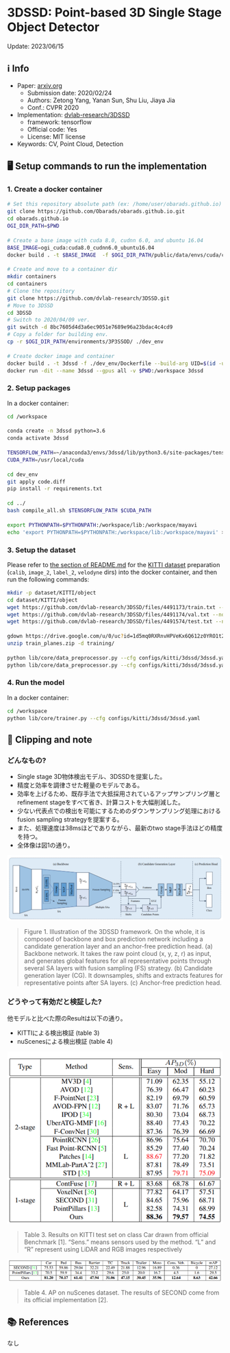 # 3DSSD: Point-based 3D Single Stage Object Detector

Update: 2023/06/15

## ℹ️ Info
- Paper: [arxiv.org](https://arxiv.org/abs/2002.10187)
  - Submission date: 2020/02/24
  - Authors: Zetong Yang, Yanan Sun, Shu Liu, Jiaya Jia
  - Conf.: CVPR 2020
- Implementation: [dvlab-research/3DSSD](https://github.com/dvlab-research/3DSSD)
  - framework: tensorflow
  - Official code: Yes
  - License: MIT license
- Keywords: CV, Point Cloud, Detection

## 🖥️ Setup commands to run the implementation
### 1. Create a docker container
```bash
# Set this repository absolute path (ex: /home/user/obarads.github.io)
git clone https://github.com/Obarads/obarads.github.io.git
cd obarads.github.io
OGI_DIR_PATH=$PWD

# Create a base image with cuda 8.0, cudnn 6.0, and ubuntu 16.04
BASE_IMAGE=ogi_cuda:cuda8.0_cudnn6.0_ubuntu16.04
docker build . -t $BASE_IMAGE  -f $OGI_DIR_PATH/public/data/envs/cuda/cuda8.0_cudnn6.0_ubuntu16.04/Dockerfile 

# Create and move to a container dir
mkdir containers
cd containers
# Clone the repository
git clone https://github.com/dvlab-research/3DSSD.git
# Move to 3DSSD
cd 3DSSD
# Switch to 2020/04/09 ver.
git switch -d 8bc7605d4d3a6ec9051e7689e96a23bdac4c4cd9
# Copy a folder for building env.
cp -r $OGI_DIR_PATH/environments/3P3SSOD/ ./dev_env

# Create docker image and container
docker build . -t 3dssd -f ./dev_env/Dockerfile --build-arg UID=$(id -u) --build-arg GID=$(id -g) --build-arg BASE_IMAGE=$BASE_IMAGE
docker run -dit --name 3dssd --gpus all -v $PWD:/workspace 3dssd
```

### 2. Setup packages
In a docker container:
```bash
cd /workspace

conda create -n 3dssd python=3.6
conda activate 3dssd

TENSORFLOW_PATH=~/anaconda3/envs/3dssd/lib/python3.6/site-packages/tensorflow
CUDA_PATH=/usr/local/cuda

cd dev_env
git apply code.diff
pip install -r requirements.txt

cd ../
bash compile_all.sh $TENSORFLOW_PATH $CUDA_PATH

export PYTHONPATH=$PYTHONPATH:/workspace/lib:/workspace/mayavi
echo 'export PYTHONPATH=$PYTHONPATH:/workspace/lib:/workspace/mayavi' >> ~/.bashrc
```

### 3. Setup the dataset
Please refer to [the section of README.md](https://github.com/dvlab-research/3DSSD/tree/8bc7605d4d3a6ec9051e7689e96a23bdac4c4cd9#data-preparation) for the [KITTI dataset](https://www.cvlibs.net/datasets/kitti/eval_object.php?obj_benchmark=3d) preparation (`calib`, `image_2`, `label_2`, `velodyne` dirs) into the docker container, and then run the following commands:
```bash
mkdir -p dataset/KITTI/object
cd dataset/KITTI/object
wget https://github.com/dvlab-research/3DSSD/files/4491173/train.txt --no-check-certificate
wget https://github.com/dvlab-research/3DSSD/files/4491174/val.txt --no-check-certificate
wget https://github.com/dvlab-research/3DSSD/files/4491574/test.txt --no-check-certificate

gdown https://drive.google.com/u/0/uc?id=1d5mq0RXRnvHPVeKx6Q612z0YRO1t2wAp
unzip train_planes.zip -d training/

python lib/core/data_preprocessor.py --cfg configs/kitti/3dssd/3dssd.yaml --split training --img_list train
python lib/core/data_preprocessor.py --cfg configs/kitti/3dssd/3dssd.yaml --split training --img_list val
```

### 4. Run the model
In a docker container:
```bash
cd /workspace
python lib/core/trainer.py --cfg configs/kitti/3dssd/3dssd.yaml
```
## 📝 Clipping and note
### どんなもの?
- Single stage 3D物体検出モデル、3DSSDを提案した。
- 精度と効率を調律させた軽量のモデルである。
- 効率を上げるため、既存手法で大抵採用されているアップサンプリング層とrefinement stageをすべて省き、計算コストを大幅削減した。
- 少ない代表点での検出を可能にするためのダウンサンプリング処理におけるfusion sampling strategyを提案する。
- また、処理速度は38msほどでありながら、最新のtwo stage手法ほどの精度を持つ。
- 全体像は図1の通り。

![fig1](img/3P3SSOD/fig1.png)

> Figure 1. Illustration of the 3DSSD framework. On the whole, it is composed of backbone and box prediction network including a candidate generation layer and an anchor-free prediction head. (a) Backbone network. It takes the raw point cloud (x, y, z, r) as input, and generates global features for all representative points through several SA layers with fusion sampling (FS) strategy. (b) Candidate generation layer (CG). It downsamples, shifts and extracts features for representative points after SA layers. (c) Anchor-free prediction head.

### どうやって有効だと検証した?
他モデルと比べた際のResultは以下の通り。
- KITTIによる検出検証 (table 3)
- nuScenesによる検出検証 (table 4)

![tab3](img/3P3SSOD/tab3.png)

> Table 3. Results on KITTI test set on class Car drawn from official Benchmark [1]. “Sens.” means sensors used by the method. “L” and “R” represent using LiDAR and RGB images respectively

![tab4](img/3P3SSOD/tab4.png)

> Table 4. AP on nuScenes dataset. The results of SECOND come from its official implementation [2].

## 📚 References
なし


